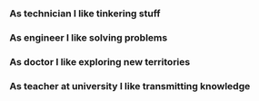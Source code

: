 ### As technician I like tinkering stuff
### As engineer I like solving problems
### As doctor I like exploring new territories
### As teacher at university I like transmitting knowledge
